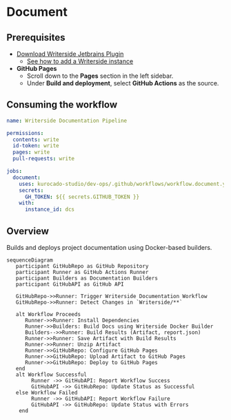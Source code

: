 # Document

## Prerequisites

- [Download Writerside Jetbrains Plugin](https://plugins.jetbrains.com/plugin/20158-writerside)
  - [See how to add a Writerside instance](https://www.jetbrains.com/help/writerside/instances.html)
- **GitHub Pages**
  - Scroll down to the **Pages** section in the left sidebar.
  - Under **Build and deployment**, select **GitHub Actions** as the source.

## Consuming the workflow

```yaml
name: Writerside Documentation Pipeline

permissions:
  contents: write
  id-token: write
  pages: write
  pull-requests: write

jobs:
  document:
    uses: kurocado-studio/dev-ops/.github/workflows/workflow.document.yml@main
    secrets:
      GH_TOKEN: ${{ secrets.GITHUB_TOKEN }}
    with:
      instance_id: dcs
```

## Overview

Builds and deploys project documentation using Docker-based builders.

```mermaid
sequenceDiagram
   participant GitHubRepo as GitHub Repository
   participant Runner as GitHub Actions Runner
   participant Builders as Documentation Builders
   participant GitHubAPI as GitHub API

   GitHubRepo->>Runner: Trigger Writerside Documentation Workflow
   GitHubRepo->>Runner: Detect Changes in `Writerside/**`

   alt Workflow Proceeds
      Runner->>Runner: Install Dependencies
      Runner->>Builders: Build Docs using Writerside Docker Builder
      Builders-->>Runner: Build Results (Artifact, report.json)
      Runner->>Runner: Save Artifact with Build Results
      Runner->>Runner: Unzip Artifact
      Runner->>GitHubRepo: Configure GitHub Pages
      Runner->>GitHubRepo: Upload Artifact to GitHub Pages
      Runner->>GitHubRepo: Deploy to GitHub Pages
   end
   alt Workflow Successful
        Runner ->> GitHubAPI: Report Workflow Success
        GitHubAPI ->> GitHubRepo: Update Status as Successful
   else Workflow Failed
        Runner ->> GitHubAPI: Report Workflow Failure
        GitHubAPI ->> GitHubRepo: Update Status with Errors
    end
```
